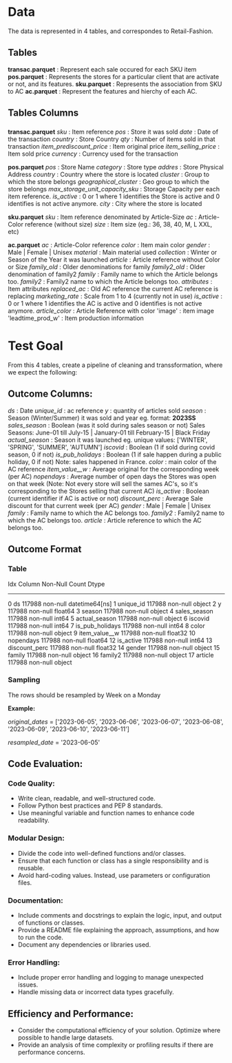 # Data

The data is represented in 4 tables, and correspondes to Retail-Fashion.

## Tables
**transac.parquet** : Represent each sale occured for each SKU item
**pos.parquet** : Represents the stores for a particular client that are activate or not, and its features.
**sku.parquet** : Represents the association from SKU to AC
**ac.parquet** : Represent the features and hierchy of each AC.

## Tables Columns
###
**transac.parquet**
*sku* : Item reference
*pos* : Store it was sold
*date* : Date of the transaction
*country* : Store Country
*qty* : Number of items sold in that transaction
*item_prediscount_price* : Item original price
*item_selling_price* : Item sold price
*currency* : Currency used for the transaction

**pos.parquet**
*pos* : Store Name
*category* : Store type
*addres* : Store Physical Address
*country* : Country where the store is located
*cluster* : Group to which the store belongs
*geographical_cluster* : Geo group to which the store belongs
*max_storage_unit_capacity_sku* : Storage Capacity per each item reference.
*is_active* : 0 or 1 where 1 identifies the Store is active and 0 identifies is not active anymore.
*city* : City where the store is located

**sku.parquet**
*sku* : Item reference denominated by Article-Size
*ac* : Article-Color reference (without size)
*size* : Item size (eg.: 36, 38, 40, M, L XXL, etc)

**ac.parquet**
*ac* : Article-Color reference
*color* : Item main color
*gender* : Male | Female | Unisex
*material* : Main material used
*collection* : Winter or Season of the Year it was launched
*article* : Article reference without Color or Size
*family_old* : Older denominations for family
*family2_old* : Older denomination of family2
*family* : Family name to which the Article belongs too.
*family2* : Family2 name to which the Article belongs too.
*attributes* : Item attributes
*replaced_ac* : Old AC reference the current AC reference is replacing
*marketing_rate* : Scale from 1 to 4 (currently not in use)
*is_active* : 0 or 1 where 1 identifies the AC is active and 0 identifies is not active anymore.
*article_color* : Article Reference with color
'image' : item image
'leadtime_prod_w' : Item production information


# Test Goal

From this 4 tables, create a pipeline of cleaning and transsformation, where we expect the following:

## Outcome Columns:

*ds* : Date
*unique_id* : ac reference
*y* : quantity of articles sold
*season* : Season (Winter/Summer) it was sold and year eg. format: **2023SS**
*sales_season* : Boolean (was it sold during sales season or not) Sales Seasons: June-01 till July-15 | January-01 till February-15 | Black Friday
*actual_season* : Season it was launched eg. unique values: ['WINTER', 'SPRING', 'SUMMER', 'AUTUMN']
*iscovid* : Boolean (1 if sold during covid season, 0 if not)
*is_pub_holidays* : Boolean (1 if sale happen during a public holiday, 0 if not) Note: sales happened in France.
*color* : main color of the AC reference
*item_value__w* : Average original for the corresponding week (per AC)
*nopendays* : Average number of open days the Stores was open on that week (Note: Not every store will sell the sames AC's, so it's corresponding to the Stores selling that current AC)
*is_active* : Boolean (current identifier if AC is active or not)
*discount_perc* : Average Sale discount for that current week (per AC)
*gender* : Male | Female | Unisex
*family* : Family name to which the AC belongs too.
*family2* : Family2 name to which the AC belongs too.
*article* : Article reference to which the AC belongs too.

## Outcome Format

### Table

Idx  Column           Non-Null Count   Dtype
---  ------           --------------   -----
 0   ds               117988 non-null  datetime64[ns]
 1   unique_id        117988 non-null  object
 2   y                117988 non-null  float64
 3   season           117988 non-null  object
 4   sales_season     117988 non-null  int64
 5   actual_season    117988 non-null  object
 6   iscovid          117988 non-null  int64
 7   is_pub_holidays  117988 non-null  int64
 8   color            117988 non-null  object
 9   item_value__w    117988 non-null  float32
 10  nopendays        117988 non-null  float64
 12  is_active        117988 non-null  int64
 13  discount_perc    117988 non-null  float32
 14  gender           117988 non-null  object
 15  family           117988 non-null  object
 16  family2          117988 non-null  object
 17  article          117988 non-null  object

### Sampling

The rows should be resampled by Week on a Monday

**Example:**

*original_dates* = ['2023-06-05', '2023-06-06', '2023-06-07', '2023-06-08',
                  '2023-06-09', '2023-06-10', '2023-06-11']

*resampled_date* = '2023-06-05'

## Code Evaluation:
### Code Quality:
- Write clean, readable, and well-structured code.
- Follow Python best practices and PEP 8 standards.
- Use meaningful variable and function names to enhance code readability.

### Modular Design:
- Divide the code into well-defined functions and/or classes.
- Ensure that each function or class has a single responsibility and is reusable.
- Avoid hard-coding values. Instead, use parameters or configuration files.

### Documentation:
- Include comments and docstrings to explain the logic, input, and output of functions or classes.
- Provide a README file explaining the approach, assumptions, and how to run the code.
- Document any dependencies or libraries used.

### Error Handling:
- Include proper error handling and logging to manage unexpected issues.
- Handle missing data or incorrect data types gracefully.

## Efficiency and Performance:
- Consider the computational efficiency of your solution. Optimize where possible to handle large datasets.
- Provide an analysis of time complexity or profiling results if there are performance concerns.
